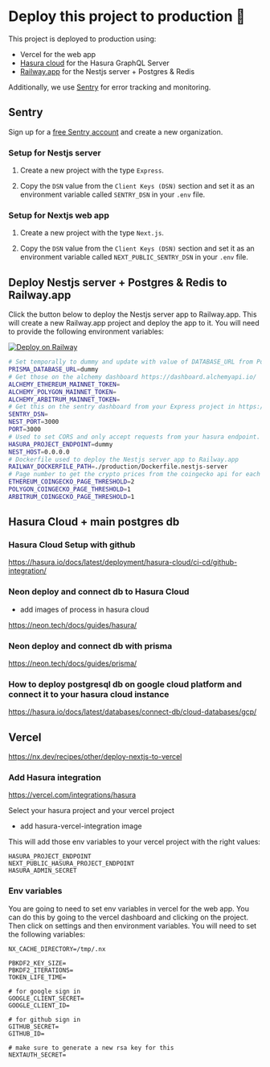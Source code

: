# Deploy this project to production 🚀

This project is deployed to production using:

- Vercel for the web app
- [Hasura cloud](https://cloud.hasura.io/) for the Hasura GraphQL Server
- [Railway.app](https://railway.app/new/template/7UlZ-K?referralCode=WYM_Zc) for the Nestjs server + Postgres & Redis

Additionally, we use [Sentry](https://sentry.io/) for error tracking and monitoring.

## Sentry

Sign up for a [free Sentry account](https://sentry.io/signup/) and create a new organization.

### Setup for Nestjs server

1. Create a new project with the type `Express`.

2. Copy the `DSN` value from the `Client Keys (DSN)` section and set it as an environment variable called `SENTRY_DSN` in your `.env` file.

### Setup for Nextjs web app

1. Create a new project with the type `Next.js`.

2. Copy the `DSN` value from the `Client Keys (DSN)` section and set it as an environment variable called `NEXT_PUBLIC_SENTRY_DSN` in your `.env` file.

## Deploy Nestjs server + Postgres & Redis to Railway.app

Click the button below to deploy the Nestjs server app to Railway.app. This will create a new Railway.app project and deploy the app to it. You will need to provide the following environment variables:

[![Deploy on Railway](https://railway.app/button.svg)](https://railway.app/new/template/7UlZ-K?referralCode=WYM_Zc)

```bash
# Set temporally to dummy and update with value of DATABASE_URL from PostgresSQL database deployed on Railway.app
PRISMA_DATABASE_URL=dummy
# Get those on the alchemy dashboard https://dashboard.alchemyapi.io/
ALCHEMY_ETHEREUM_MAINNET_TOKEN=
ALCHEMY_POLYGON_MAINNET_TOKEN=
ALCHEMY_ARBITRUM_MAINNET_TOKEN=
# Get this on the sentry dashboard from your Express project in https://sentry.io/settings/your-account/projects/
SENTRY_DSN=
NEST_PORT=3000
PORT=3000
# Used to set CORS and only accept requests from your hasura endpoint. Set temporally to dummy. You will be able to get this on the hasura dashboard https://hasura.io/
HASURA_PROJECT_ENDPOINT=dummy
NEST_HOST=0.0.0.0
# Dockerfile used to deploy the Nestjs server app to Railway.app
RAILWAY_DOCKERFILE_PATH=./production/Dockerfile.nestjs-server
# Page number to get the crypto prices from the coingecko api for each platform (ethereum, polygon, arbitrum). If you want to get more tokens, you can increase this value but it's advised to set an API token for coingecko.
ETHEREUM_COINGECKO_PAGE_THRESHOLD=2
POLYGON_COINGECKO_PAGE_THRESHOLD=1
ARBITRUM_COINGECKO_PAGE_THRESHOLD=1

```

## Hasura Cloud + main postgres db

### Hasura Cloud Setup with github

https://hasura.io/docs/latest/deployment/hasura-cloud/ci-cd/github-integration/

### Neon deploy and connect db to Hasura Cloud

- add images of process in hasura cloud

https://neon.tech/docs/guides/hasura/

### Neon deploy and connect db with prisma

https://neon.tech/docs/guides/prisma/

### How to deploy postgresql db on google cloud platform and connect it to your hasura cloud instance

https://hasura.io/docs/latest/databases/connect-db/cloud-databases/gcp/

## Vercel

https://nx.dev/recipes/other/deploy-nextjs-to-vercel

### Add Hasura integration

https://vercel.com/integrations/hasura

Select your hasura project and your vercel project

- add hasura-vercel-integration image

This will add those env variables to your vercel project with the right values:

```.env
HASURA_PROJECT_ENDPOINT
NEXT_PUBLIC_HASURA_PROJECT_ENDPOINT
HASURA_ADMIN_SECRET
```

### Env variables

You are going to need to set env variables in vercel for the web app. You can do this by going to the vercel dashboard and clicking on the project. Then click on settings and then environment variables. You will need to set the following variables:

```.env
NX_CACHE_DIRECTORY=/tmp/.nx

PBKDF2_KEY_SIZE=
PBKDF2_ITERATIONS=
TOKEN_LIFE_TIME=

# for google sign in
GOOGLE_CLIENT_SECRET=
GOOGLE_CLIENT_ID=

# for github sign in
GITHUB_SECRET=
GITHUB_ID=

# make sure to generate a new rsa key for this
NEXTAUTH_SECRET=
```
